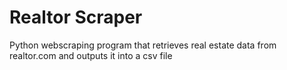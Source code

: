 # Realtor Scraper
 Python webscraping program that retrieves real estate data from realtor.com and outputs it into a csv file
